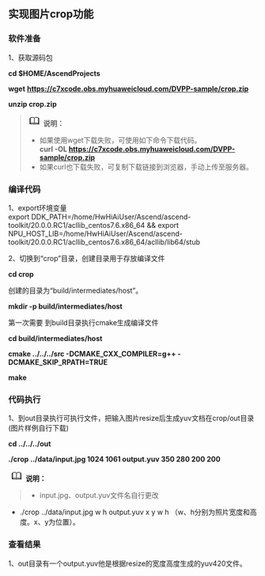 ## 实现图片crop功能

### 软件准备
1、获取源码包

  **cd $HOME/AscendProjects**

  **wget** **https://c7xcode.obs.myhuaweicloud.com/DVPP-sample/crop.zip**

  **unzip crop.zip**

 >![](public_sys-resources/icon-note.gif) **说明：**   
   >- 如果使用wget下载失败，可使用如下命令下载代码。  
    **curl -OL https://c7xcode.obs.myhuaweicloud.com/DVPP-sample/crop.zip** 
   >- 如果curl也下载失败，可复制下载链接到浏览器，手动上传至服务器。

### 编译代码

1、export环境变量   
export DDK_PATH=/home/HwHiAiUser/Ascend/ascend-toolkit/20.0.0.RC1/acllib_centos7.6.x86_64 && export NPU_HOST_LIB=/home/HwHiAiUser/Ascend/ascend-toolkit/20.0.0.RC1/acllib_centos7.6.x86_64/acllib/lib64/stub 

2、切换到“crop”目录，创建目录用于存放编译文件

**cd crop**

创建的目录为“build/intermediates/host”。

**mkdir -p build/intermediates/host**

第一次需要 到build目录执行cmake生成编译文件

**cd build/intermediates/host**

**cmake ../../../src -DCMAKE_CXX_COMPILER=g++ -DCMAKE_SKIP_RPATH=TRUE**

**make**

### 代码执行

1、到out目录执行可执行文件，把输入图片resize后生成yuv文档在crop/out目录(图片样例自行下载)

**cd ../../../out**

**./crop ../data/input.jpg 1024 1061 output.yuv 350 280 200 200**



​    ![](public_sys-resources/icon-note.gif) **说明：**   

> - input.jpg、output.yuv文件名自行更改   
  - ./crop ../data/input.jpg   w   h  output.yuv  x  y  w  h （w、h分别为照片宽度和高度。x、y为位置）。
>   

### 查看结果

1、out目录有一个output.yuv他是根据resize的宽度高度生成的yuv420文件。
